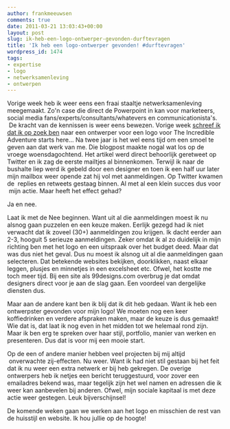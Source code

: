 ```yaml
---
author: frankmeeuwsen
comments: true
date: 2011-03-21 13:03:43+00:00
layout: post
slug: ik-heb-een-logo-ontwerper-gevonden-durftevragen
title: 'Ik heb een logo-ontwerper gevonden! #durftevragen'
wordpress_id: 1474
tags:
- expertise
- logo
- netwerksamenleving
- ontwerpen
---
```


Vorige week heb ik weer eens een fraai staaltje netwerksamenleving meegemaakt. Zo'n case die direct de Powerpoint in kan voor marketeers, social media fans/experts/consultants/whatevers en communicationista's.  De kracht van de kennissen is weer eens bewezen. Vorige week [schreef ik dat ik op zoek ben](/ik-zoek-een-logo-ontwerper-voor-the-incredible-adventure-durftevragen/) naar een ontwerper voor een logo voor The Incredible Adventure starts here... Na twee jaar is het wel eens tijd om een smoel te geven aan dat werk van me. Die blogpost maakte nogal wat los op de vroege woensdagochtend. Het artikel werd direct behoorlijk geretweet op Twitter en ik zag de eerste mailtjes al binnenkomen. Terwijl ik naar de bushalte liep werd ik gebeld door een designer en toen ik een half uur later mijn mailbox weer opende zat hij vol met aanmeldingen. Op Twitter kwamen de  replies en retweets gestaag binnen. Al met al een klein succes dus voor  mijn actie. Maar heeft het effect gehad?

Ja en nee.

Laat ik met de Nee beginnen. Want uit al die aanmeldingen moest ik nu alsnog gaan puzzelen en een keuze maken. Eerlijk gezegd had ik niet verwacht dat ik zoveel (30+) aanmeldingen zou krijgen. Ik dacht eerder aan 2-3, hooguit 5 serieuze aanmeldingen. Zeker omdat ik al zo duidelijk in mijn richting ben met het logo en een uitspraak over het budget deed. Maar dat was dus niet het geval. Dus nu moest ik alsnog uit al die aanmeldingen gaan selecteren. Dat betekende websites bekijken, doorklikken, naast elkaar leggen, plusjes en minnetjes in een excelsheet etc. Ofwel, het kostte me toch meer tijd. Bij een site als 99designs.com overbrug je dat omdat designers direct voor je aan de slag gaan. Een voordeel van dergelijke diensten dus.

Maar aan de andere kant ben ik blij dat ik dit heb gedaan. Want ik heb een ontwerpster gevonden voor mijn logo! We moeten nog een keer koffiedrinken en verdere afspraken maken, maar de keuze is dus gemaakt! Wie dat is, dat laat ik nog even in het midden tot we helemaal rond zijn. Maar ik ben erg te spreken over haar stijl, portfolio, manier van werken en presenteren. Dus dat is voor mij een mooie start.

Op de een of andere manier hebben veel projecten bij mij altijd  onverwachte zij-effecten. Nu weer. Want ik had niet stil gestaan bij het feit dat ik nu weer een extra netwerk er bij heb gekregen. De overige ontwerpers heb ik netjes een bericht teruggestuurd, voor zover een emailadres bekend was, maar tegelijk zijn het wel namen en adressen die ik weer kan aanbevelen bij anderen. Ofwel, mijn sociale kapitaal is met deze actie weer gestegen. Leuk bijverschijnsel!

De komende weken gaan we werken aan het logo en misschien de rest van de huisstijl en website. Ik hou jullie op de hoogte!
